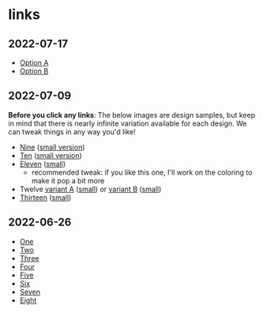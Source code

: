 # links

## 2022-07-17

* [Option A](https://res.cloudinary.com/ericyd/image/upload/v1658083069/cover-art/2022-07-16T17.26.29-seed-2101263377_zhc7ep.jpg)
* [Option B](https://res.cloudinary.com/ericyd/image/upload/v1658083052/cover-art/2022-07-17T13.19.57-seed-453168708_xpo56o.jpg)

## 2022-07-09

**Before you click any links**: The below images are design samples, but keep in mind that there is nearly infinite variation available for each design. We can tweak things in any way you'd like!  

* [Nine](https://res.cloudinary.com/ericyd/image/upload/v1657421291/cover-art/2022-07-09T21.46.00-seed-994614339_oqkj2y.jpg) ([small version](https://res.cloudinary.com/ericyd/image/upload/c_scale,w_500/v1657421291/cover-art/2022-07-09T21.46.00-seed-994614339_oqkj2y.jpg))
* [Ten](https://res.cloudinary.com/ericyd/image/upload/v1657422268/cover-art/2022-07-09T21.49.25-seed-1103377413_yb3ctb.jpg) ([small version](https://res.cloudinary.com/ericyd/image/upload/c_scale,w_500/v1657422268/cover-art/2022-07-09T21.49.25-seed-1103377413_yb3ctb.jpg))
* [Eleven](https://res.cloudinary.com/ericyd/image/upload/v1657422265/cover-art/2022-07-09T21.52.03-seed-1043584980_k59axj.jpg) ([small](https://res.cloudinary.com/ericyd/image/upload/c_scale,w_500/v1657422265/cover-art/2022-07-09T21.52.03-seed-1043584980_k59axj.jpg))
    * recommended tweak: if you like this one, I'll work on the coloring to make it pop a bit more
* Twelve [variant A](https://res.cloudinary.com/ericyd/image/upload/v1657422266/cover-art/2022-07-09T21.56.40-seed-1712074106_ooxxbr.jpg) ([small](https://res.cloudinary.com/ericyd/image/upload/c_scale,w_500/v1657422266/cover-art/2022-07-09T21.56.40-seed-1712074106_ooxxbr.jpg)) or [variant B](https://res.cloudinary.com/ericyd/image/upload/v1657422267/cover-art/2022-07-09T21.56.38-seed-730497349_i390ra.jpg) ([small](https://res.cloudinary.com/ericyd/image/upload/c_scale,w_500/v1657422267/cover-art/2022-07-09T21.56.38-seed-730497349_i390ra.jpg))
* [Thirteen](https://res.cloudinary.com/ericyd/image/upload/v1657424160/cover-art/2022-07-09T22.35.17-seed-1206389336_izeyzj.jpg) ([small](https://res.cloudinary.com/ericyd/image/upload/c_scale,w_500/v1657424160/cover-art/2022-07-09T22.35.17-seed-1206389336_izeyzj.jpg))

## 2022-06-26

* [One](https://res.cloudinary.com/ericyd/image/upload/v1656298002/cover-art/pipes2-1_vjmiv7.png)
* [Two](https://res.cloudinary.com/ericyd/image/upload/v1656298001/cover-art/circles1_qeolt2.png)
* [Three](https://res.cloudinary.com/ericyd/image/upload/v1656298000/cover-art/pipes2-1656297913717_jabkfp.png)
* [Four](https://res.cloudinary.com/ericyd/image/upload/v1656297999/cover-art/pipes2-sharp-1656297506267_tuhjqb.png)
* [Five](https://res.cloudinary.com/ericyd/image/upload/v1656039799/cover-art/Screen_Shot_2022-06-23_at_10.01.41_PM_et7ugl.png)
* [Six](https://res.cloudinary.com/ericyd/image/upload/v1656039797/cover-art/Screen_Shot_2022-06-23_at_10.00.34_PM_tmxbq7.png)
* [Seven](https://res.cloudinary.com/ericyd/image/upload/v1643861095/cover-art/2022-02-02T22.04.19-seed-744326361_ihb7yg.png)
* [Eight](https://res.cloudinary.com/ericyd/image/upload/v1643861093/cover-art/2022-02-02T22.02.33-seed-184332687_bozanp.png)
